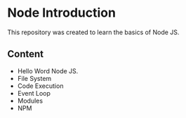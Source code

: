 # Node Introduction

This repository was created to learn the basics of Node JS.

## Content

- Hello Word Node JS.
- File System
- Code Execution
- Event Loop
- Modules
- NPM
